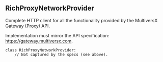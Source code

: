 ## RichProxyNetworkProvider

Complete HTTP client for all the functionality provided by the MultiversX Gateway (Proxy) API.

Implementation must mirror the API specification: https://gateway.multiversx.com.

```
class RichProxyNetworkProvider:
    // Not captured by the specs (see above).
```
